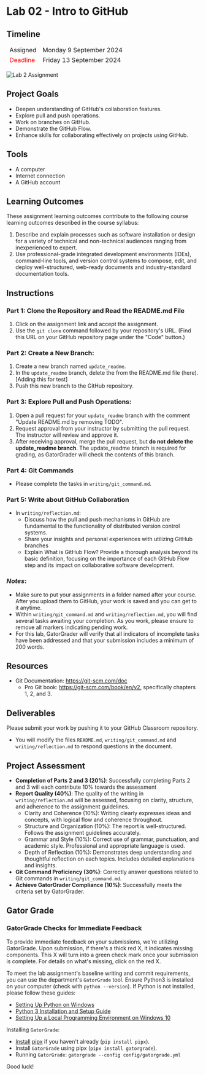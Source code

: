
# Lab 02 - Intro to GitHub

## Timeline
<table>
  <thead>
      <td style="text-align:left;">Assigned</td>
      <td style="text-align:left;">Monday 9 September 2024</td>
  </thead>
  <tfoot>
      <td style="text-align:left; color: red;">Deadline</td>
      <td style="text-align:left;">Friday 13 September 2024</td>
  </tfoot>
</table>

![Lab 2 Assignment](https://github.com/allegheny-college-cmpsc-104-Fall-2024/lab02/blob/main/graphics/github-mark2.png)

## Project Goals
- Deepen understanding of GitHub's collaboration features.
- Explore pull and push operations.
- Work on branches on GitHub.
- Demonstrate the GitHub Flow.
- Enhance skills for collaborating effectively on projects using GitHub.

## Tools
- A computer
- Internet connection
- A GitHub account

## Learning Outcomes
These assignment learning outcomes contribute to the following course learning outcomes described in the course syllabus:

1. Describe and explain processes such as software installation or design for a variety of technical and non-technical audiences ranging from inexperienced to expert.
2. Use professional-grade integrated development environments (IDEs), command-line tools, and version control systems to compose, edit, and deploy well-structured, web-ready documents and industry-standard documentation tools.

## Instructions

### Part 1: Clone the Repository and Read the README.md File 
1. Click on the assignment link and accept the assignment.
2. Use the `git clone` command followed by your repository's URL. (Find this URL on your GitHub repository page under the "Code" button.)

### Part 2: Create a New Branch: 
1. Create a new branch named `update_readme`.
2. In the `update_readme` branch, delete the from the README.md file (here). [Adding this for test]
3. Push this new branch to the GitHub repository.

### Part 3: Explore Pull and Push Operations: 
1. Open a pull request for your `update_readme` branch with the comment "Update README.md by removing TODO".
2. Request approval from your instructor by submitting the pull request. The instructor will review and approve it.
3. After receiving approval, merge the pull request, but **do not delete the update_readme branch**. The update_readme branch is required for grading, as GatorGrader will check the contents of this branch.

### Part 4: Git Commands
- Please complete the tasks in `writing/git_command.md`.

### Part 5: Write about GitHub Collaboration
- In `writing/reflection.md`:
    - Discuss how the pull and push mechanisms in GitHub are fundamental to the functionality of distributed version control systems.
    - Share your insights and personal experiences with utilizing GitHub branches
    - Explain What is GitHub Flow? Provide a thorough analysis beyond its basic definition, focusing on the importance of each GitHub Flow step and its impact on collaborative software development.

### _Notes_: 
- Make sure to put your assignments in a folder named after your course. After you upload them to GitHub, your work is saved and you can get to it anytime.
- Within `writing/git_command.md` and `writing/reflection.md`, you will find several tasks awaiting your completion. As you work, please ensure to remove all markers indicating pending work. 
- For this lab, GatorGrader will verify that all indicators of incomplete tasks have been addressed and that your submission includes a minimum of 200 words.

## Resources
- Git Documentation: https://git-scm.com/doc
    - Pro Git book: https://git-scm.com/book/en/v2, specifically chapters 1, 2, and 3. 

## Deliverables
Please submit your work by pushing it to your GitHub Classroom repository.
- You will modify the files `README.md`, `writing/git_command.md` and `writing/reflection.md` to respond questions in the document.

## Project Assessment
- **Completion of Parts 2 and 3 (20%)**: Successfully completing Parts 2 and 3 will each contribute 10% towards the assessment
- **Report Quality (40%)**: The quality of the writing in `writing/reflection.md` will be assessed, focusing on clarity, structure, and adherence to the assignment guidelines.
    - Clarity and Coherence (10%): Writing clearly expresses ideas and concepts, with logical flow and coherence throughout.
    - Structure and Organization (10%): The report is well-structured. Follows the assignment guidelines accurately.
    - Grammar and Style (10%): Correct use of grammar, punctuation, and academic style. Professional and appropriate language is used.
    - Depth of Reflection (10%): Demonstrates deep understanding and thoughtful reflection on each topics. Includes detailed explanations and insights.
- **Git Command Proficiency (30%)**: Correctly answer questions related to Git commands in `writing/git_command.md`.
- **Achieve GatorGrader Compliance (10%)**: Successfully meets the criteria set by GatorGrader.

## Gator Grade
### GatorGrade Checks for Immediate Feedback

To provide immediate feedback on your submissions, we're utilizing GatorGrade. Upon submission, if there's a thick red X, it indicates missing components. This X will turn into a green check mark once your submission is complete. For details on what's missing, click on the red X.

To meet the lab assignment's baseline writing and commit requirements, you can use the department's `GatorGrade` tool. Ensure Python3 is installed on your computer (check with `python --version`). If Python is not installed, please follow these guides:

- [Setting Up Python on Windows](https://realpython.com/lessons/python-windows-setup/)
- [Python 3 Installation and Setup Guide](https://realpython.com/installing-python/)
- [Setting Up a Local Programming Environment on Windows 10](https://www.digitalocean.com/community/tutorials/how-to-install-python-3-and-set-up-a-local-programming-environment-on-windows-10)

Installing `GatorGrade`:

- [Install](https://pipx.pypa.io/stable/) [pipx](https://pipx.pypa.io/stable/) if you haven't already (`pip install pipx`).
- Install `GatorGrade` using pipx (`pipx install gatorgrade`).
- Running `GatorGrade`:
 `gatorgrade --config config/gatorgrade.yml`

Good luck!
